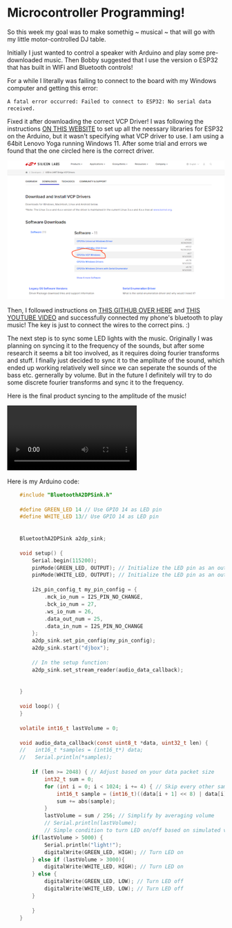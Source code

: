 # Microcontroller Programming!

So this week my goal was to make somethig ~ musical ~ that will go with my little motor-controlled DJ table.

Initially I just wanted to control a speaker with Arduino and play some pre-downloaded music. Then Bobby suggested that I use the version o ESP32 that has built in WIFi and Bluetooth controls!

For a while I literally was failing to connect to the board with my Windows computer and getting this error:

```
A fatal error occurred: Failed to connect to ESP32: No serial data received.
```

Fixed it after downloading the correct VCP Driver! I was following the instructions <a href="https://randomnerdtutorials.com/installing-the-esp32-board-in-arduino-ide-windows-instructions/">ON THIS WEBSITE</a> to set up all the neessary libraries for ESP32 on the Arduino, but it wasn't specifying what VCP driver to use. I am using a 64bit Lenovo Yoga running Windows 11. After some trial and errors we found that the one circled here is the correct driver.

<img src="../img/week4/4-3.png" alt="VCP driver">

Then, I followed instructions on <a href="https://github.com/pschatzmann/ESP32-A2DP">THIS GITHUB OVER HERE</a> and <a href="https://www.youtube.com/watch?v=24pk28oqVQI">THIS YOUTUBE VIDEO</a> and successfully connected my phone's bluetooth to play music! The key is just to connect the wires to the correct pins. :)

The next step is to sync some LED lights with the music. Originally I was planning on syncing it to the frequency of the sounds, but after some research it seems a bit too involved, as it requires doing fourier transforms and stuff. I finally just decided to sync it to the amplitute of the sound, which ended up working relatively well since we can seperate the sounds of the bass etc. gernerally by volume. But in the future I definitely will try to do some discrete fourier transforms and sync it to the frequency.

Here is the final product syncing to the amplitude of the music!

<video controls>
  <source src="../img/week4/4-1-v.MOV" type="video/mp4">
</video>

Here is my Arduino code:

```C
    #include "BluetoothA2DPSink.h"

    #define GREEN_LED 14 // Use GPIO 14 as LED pin
    #define WHITE_LED 13// Use GPIO 14 as LED pin


    BluetoothA2DPSink a2dp_sink;

    void setup() {
        Serial.begin(115200);
        pinMode(GREEN_LED, OUTPUT); // Initialize the LED pin as an output
        pinMode(WHITE_LED, OUTPUT); // Initialize the LED pin as an output

        i2s_pin_config_t my_pin_config = {
            .mck_io_num = I2S_PIN_NO_CHANGE,    
            .bck_io_num = 27,
            .ws_io_num = 26,
            .data_out_num = 25,
            .data_in_num = I2S_PIN_NO_CHANGE
        };
        a2dp_sink.set_pin_config(my_pin_config);
        a2dp_sink.start("djbox");

        // In the setup function:
        a2dp_sink.set_stream_reader(audio_data_callback);


    }

    void loop() {
    }

    volatile int16_t lastVolume = 0;

    void audio_data_callback(const uint8_t *data, uint32_t len) {
    //   int16_t *samples = (int16_t*) data;
    //   Serial.println(*samples);

        if (len >= 2048) { // Adjust based on your data packet size
            int32_t sum = 0;
            for (int i = 0; i < 1024; i += 4) { // Skip every other sample for simplicity
                int16_t sample = (int16_t)((data[i + 1] << 8) | data[i]);
                sum += abs(sample);
            }
            lastVolume = sum / 256; // Simplify by averaging volume
            // Serial.println(lastVolume);
            // Simple condition to turn LED on/off based on simulated volume
        if(lastVolume > 5000) {
            Serial.println("light!");
            digitalWrite(GREEN_LED, HIGH); // Turn LED on
        } else if (lastVolume > 3000){
            digitalWrite(WHITE_LED, HIGH); // Turn LED on
        } else {
            digitalWrite(GREEN_LED, LOW); // Turn LED off
            digitalWrite(WHITE_LED, LOW); // Turn LED off
        }

        }
    }

```
